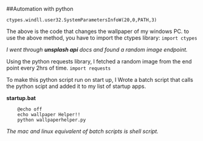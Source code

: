 ##Automation with python 

``ctypes.windll.user32.SystemParametersInfoW(20,0,PATH,3)``

The above is the code that changes the wallpaper of my windows PC.
    to use the above method, you have to import the ctypes library:
        ``import ctypes``

_I went through __unsplash api__ docs and found a random image endpoint._

Using the python requests library, I fetched a random image from the end point every 2hrs of time.
``import requests``

To make this python script run on start up, I Wrote a batch script that calls the python scipt and added it to my list of startup apps.

__startup.bat__
```
    @echo off 
    echo wallpaper Helper!!
    python wallpaperhelper.py
```

_The mac and linux equivalent of batch scripts is shell script._